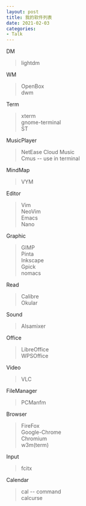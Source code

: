 ```yaml
---
layout: post
title: 我的软件列表
date: 2021-02-03
categories:
- Talk
---
```


DM<br>
> lightdm<br>

WM<br>
> OpenBox<br>
> dwm<br>

Term<br>
> xterm<br>
> gnome-terminal<br>
> ST<br>

MusicPlayer<br>
> NetEase Cloud Music<br>
> Cmus -- use in terminal<br>

MindMap<br>
> VYM<br>

Editor<br>
> Vim<br>
> NeoVim<br>
> Emacs<br>
> Nano<br>

Graphic<br>
> GIMP<br>
> Pinta<br>
> Inkscape<br>
> Gpick<br>
> nomacs<br>

Read<br>
> Calibre<br>
> Okular<br>

Sound<br>
> Alsamixer<br>

Office<br>
> LibreOffice<br>
> WPSOffice<br>

Video<br>
> VLC<br>

FileManager<br>
> PCManfm<br>

Browser<br>
> FireFox<br>
> Google-Chrome<br>
> Chromium<br>
> w3m(term)<br>

Input<br>
> fcitx<br>

Calendar<br>
> cal -- command<br>
> calcurse<br>



